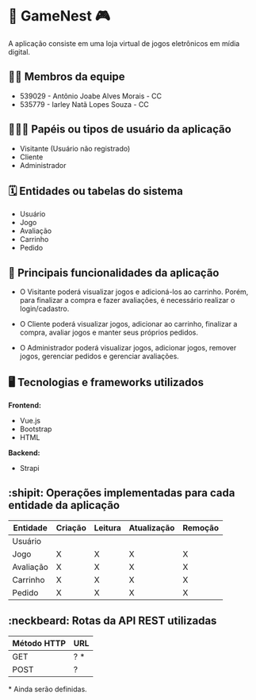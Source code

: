 # :checkered_flag: GameNest :video_game:

A aplicação consiste em uma loja virtual de jogos eletrônicos em mídia digital. 

## :technologist: Membros da equipe

- 539029 - Antônio Joabe Alves Morais - CC
- 535779 - Iarley Natã Lopes Souza - CC

## :people_holding_hands: Papéis ou tipos de usuário da aplicação

- Visitante (Usuário não registrado)
- Cliente
- Administrador

## :spiral_calendar: Entidades ou tabelas do sistema

- Usuário
- Jogo
- Avaliação
- Carrinho
- Pedido

## :triangular_flag_on_post:	 Principais funcionalidades da aplicação

- O Visitante poderá visualizar jogos e adicioná-los ao carrinho. Porém, para finalizar a compra e fazer avaliações, é necessário realizar o login/cadastro.

- O Cliente poderá visualizar jogos, adicionar ao carrinho, finalizar a compra, avaliar jogos e manter seus próprios pedidos.

- O Administrador poderá visualizar jogos, adicionar jogos, remover jogos, gerenciar pedidos e gerenciar avaliações.

## :desktop_computer: Tecnologias e frameworks utilizados

**Frontend:**

- Vue.js
- Bootstrap
- HTML

**Backend:**

- Strapi

## :shipit: Operações implementadas para cada entidade da aplicação


| Entidade| Criação | Leitura | Atualização | Remoção |
| --- | --- | --- | --- | --- |
| Usuário |  |  |  |  |
| Jogo | X | X | X | X |
| Avaliação | X | X | X | X |
| Carrinho | X | X | X | X |
| Pedido | X | X | X | X |

## :neckbeard: Rotas da API REST utilizadas

| Método HTTP | URL |
| --- | --- |
| GET | ? * |
| POST | ? |

\* Ainda serão definidas.